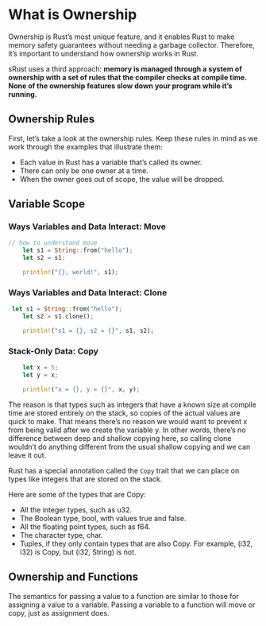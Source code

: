 # What is Ownership

Ownership is Rust’s most unique feature, and it enables Rust to make memory safety guarantees without needing a garbage collector. Therefore, it’s important to understand how ownership works in Rust.

sRust uses a third approach: __memory is managed through a system of ownership with a set of rules that the compiler checks at compile time. None of the ownership features slow down your program while it’s running.__

## Ownership Rules

First, let’s take a look at the ownership rules. Keep these rules in mind as we work through the examples that illustrate them:

- Each value in Rust has a variable that’s called its owner.
- There can only be one owner at a time.
- When the owner goes out of scope, the value will be dropped.

## Variable Scope

### Ways Variables and Data Interact: Move

```rust
// how to understand move
    let s1 = String::from("hello");
    let s2 = s1;

    println!("{}, world!", s1);
```


### Ways Variables and Data Interact: Clone

```rust
 let s1 = String::from("hello");
    let s2 = s1.clone();

    println!("s1 = {}, s2 = {}", s1, s2);
```

### Stack-Only Data: Copy

```rust
    let x = 5;
    let y = x;

    println!("x = {}, y = {}", x, y);
```

The reason is that types such as integers that have a known size at compile time are stored entirely on the stack, so copies of the actual values are quick to make. That means there’s no reason we would want to prevent x from being valid after we create the variable y. In other words, there’s no difference between deep and shallow copying here, so calling clone wouldn’t do anything different from the usual shallow copying and we can leave it out.

Rust has a special annotation called the `Copy` trait that we can place on types like integers that are stored on the stack.

Here are some of the types that are Copy:

- All the integer types, such as u32.
- The Boolean type, bool, with values true and false.
- All the floating point types, such as f64.
- The character type, char.
- Tuples, if they only contain types that are also Copy. For example, (i32, i32) is Copy, but (i32, String) is not.

## Ownership and Functions

The semantics for passing a value to a function are similar to those for assigning a value to a variable. Passing a variable to a function will move or copy, just as assignment does.



